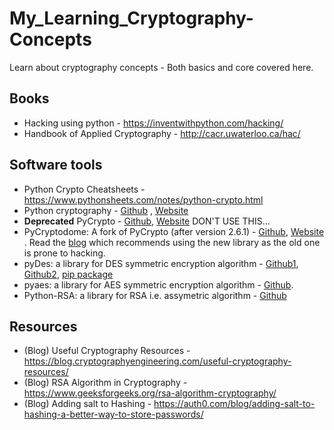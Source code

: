 # My_Learning_Cryptography-Concepts
Learn about cryptography concepts - Both basics and core covered here.

## Books
* Hacking using python - https://inventwithpython.com/hacking/
* Handbook of Applied Cryptography - http://cacr.uwaterloo.ca/hac/


## Software tools
* Python Crypto Cheatsheets - https://www.pythonsheets.com/notes/python-crypto.html
* Python cryptography - [Github](https://github.com/pyca/cryptography) , [Website](https://cryptography.io/en/latest/)
* **Deprecated** PyCrypto - [Github](https://github.com/dlitz/pycrypto), [Website](https://www.dlitz.net/software/pycrypto/) DON'T USE THIS...
* PyCryptodome: A fork of PyCrypto (after version 2.6.1) - [Github](https://github.com/Legrandin/pycryptodome), [Website](https://pycryptodome.readthedocs.io/en/latest/) . Read the [blog](https://blog.sqreen.io/stop-using-pycrypto-use-pycryptodome/) which recommends using the new library as the old one is prone to hacking.
* pyDes: a library for DES symmetric encryption algorithm - [Github1](https://github.com/toddw-as/pyDes), [Github2](https://github.com/RobinDavid/pydes), [pip package](https://pypi.python.org/pypi/pyDes/)
* pyaes: a library for AES symmetric encryption algorithm - [Github](https://github.com/ricmoo/pyaes).
* Python-RSA: a library for RSA i.e. assymetric algorithm - [Github](https://github.com/sybrenstuvel/python-rsa)

## Resources
* (Blog) Useful Cryptography Resources - https://blog.cryptographyengineering.com/useful-cryptography-resources/
* (Blog) RSA Algorithm in Cryptography - https://www.geeksforgeeks.org/rsa-algorithm-cryptography/
* (Blog) Adding salt to Hashing - https://auth0.com/blog/adding-salt-to-hashing-a-better-way-to-store-passwords/

